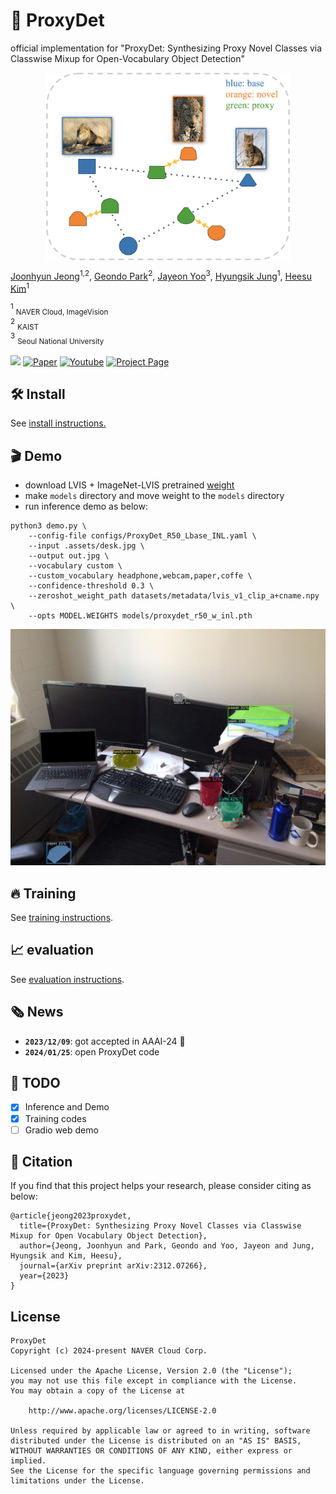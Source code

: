 # :dart: ProxyDet

official implementation for "ProxyDet: Synthesizing Proxy Novel Classes via Classwise Mixup for Open-Vocabulary Object Detection"

<p align="center"> <img src='.assets/teaser.png' align="center" height="300px"> </p>

[Joonhyun Jeong](https://bestdeveloper691.github.io/)<sup>1,2</sup>, [Geondo Park](https://scholar.google.com/citations?user=Z8SGJ60AAAAJ&hl=ko)<sup>2</sup>, [Jayeon Yoo](http://mipal.snu.ac.kr/index.php/JaYeon_Yoo)<sup>3</sup>, [Hyungsik Jung](https://scholar.google.com/citations?user=-Be-Fz4AAAAJ&hl=ko)<sup>1</sup>, [Heesu Kim](https://scholar.google.com/citations?user=q_bEyHQAAAAJ&hl=ko)<sup>1</sup><br>

<sup>1</sup> <sub>NAVER Cloud, ImageVision</sub><br />
<sup>2</sup> <sub>KAIST</sub><br />
<sup>3</sup> <sub>Seoul National University</sub><br />

[![](https://img.shields.io/badge/AAAI-2024-blue)](https://aaai.org/aaai-conference/)
[![Paper](https://img.shields.io/badge/Paper-arxiv.2312.07266-red)](https://arxiv.org/abs/2312.07266)
[![Youtube](https://img.shields.io/badge/Youtube-Video-green)](https://youtu.be/Hx8ckRVqH4A)
[![Project Page](https://img.shields.io/badge/Project-Page-purple)](https://proxydet.github.io/)

## :hammer_and_wrench: Install

See [install instructions.](./docs/INSTALL.md)

## :clapper: Demo

- download LVIS + ImageNet-LVIS pretrained [weight](https://drive.google.com/file/d/1IEfoSPRGYWtaxk9sKhBf3NSBj6NWGgvt/view?usp=sharing)
- make ```models``` directory and move weight to the ```models``` directory
- run inference demo as below:

```shell
python3 demo.py \
    --config-file configs/ProxyDet_R50_Lbase_INL.yaml \
    --input .assets/desk.jpg \
    --output out.jpg \
    --vocabulary custom \
    --custom_vocabulary headphone,webcam,paper,coffe \
    --confidence-threshold 0.3 \
    --zeroshot_weight_path datasets/metadata/lvis_v1_clip_a+cname.npy \
    --opts MODEL.WEIGHTS models/proxydet_r50_w_inl.pth
```

<img src=".assets/out.jpg" alt="output" >


## :fire: Training

See [training instructions](./docs/TRAINING.md).

## :chart_with_upwards_trend: evaluation

See [evaluation instructions](./docs/EVAL.md).

## :newspaper_roll: News
- **`2023/12/09`**: got accepted in AAAI-24 :partying_face:
- **`2024/01/25`**: open ProxyDet code

## :pushpin: TODO

- [x] Inference and Demo
- [x] Training codes
- [ ] Gradio web demo

## :link: Citation

If you find that this project helps your research, please consider citing as below:

```
@article{jeong2023proxydet,
  title={ProxyDet: Synthesizing Proxy Novel Classes via Classwise Mixup for Open Vocabulary Object Detection},
  author={Jeong, Joonhyun and Park, Geondo and Yoo, Jayeon and Jung, Hyungsik and Kim, Heesu},
  journal={arXiv preprint arXiv:2312.07266},
  year={2023}
}
```

## License

```
ProxyDet
Copyright (c) 2024-present NAVER Cloud Corp.

Licensed under the Apache License, Version 2.0 (the "License");
you may not use this file except in compliance with the License.
You may obtain a copy of the License at

    http://www.apache.org/licenses/LICENSE-2.0

Unless required by applicable law or agreed to in writing, software
distributed under the License is distributed on an "AS IS" BASIS,
WITHOUT WARRANTIES OR CONDITIONS OF ANY KIND, either express or implied.
See the License for the specific language governing permissions and
limitations under the License.
```
